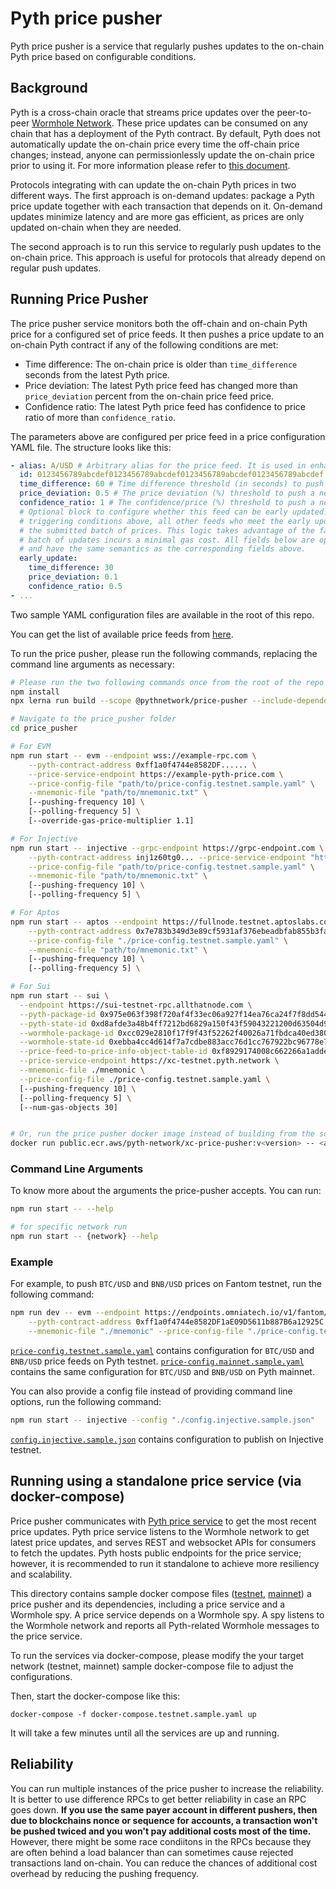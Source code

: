 # Pyth price pusher

Pyth price pusher is a service that regularly pushes updates to the on-chain Pyth price based on configurable conditions.

## Background

Pyth is a cross-chain oracle that streams price updates over the peer-to-peer [Wormhole Network](https://wormholenetwork.com/).
These price updates can be consumed on any chain that has a deployment of the Pyth contract.
By default, Pyth does not automatically update the on-chain price every time the off-chain price changes;
instead, anyone can permissionlessly update the on-chain price prior to using it.
For more information please refer to [this document](https://docs.pyth.network/design-overview).

Protocols integrating with can update the on-chain Pyth prices in two different ways.
The first approach is on-demand updates: package a Pyth price update together with each transaction that depends on it.
On-demand updates minimize latency and are more gas efficient, as prices are only updated on-chain when they are needed.

The second approach is to run this service to regularly push updates to the on-chain price.
This approach is useful for protocols that already depend on regular push updates.

## Running Price Pusher

The price pusher service monitors both the off-chain and on-chain Pyth price for a configured set of price feeds.
It then pushes a price update to an on-chain Pyth contract if any of the following conditions are met:

- Time difference: The on-chain price is older than `time_difference` seconds
  from the latest Pyth price.
- Price deviation: The latest Pyth price feed has changed more than `price_deviation` percent
  from the on-chain price feed price.
- Confidence ratio: The latest Pyth price feed has confidence to price ratio of more than
  `confidence_ratio`.

The parameters above are configured per price feed in a price configuration YAML file. The structure looks like this:

```yaml
- alias: A/USD # Arbitrary alias for the price feed. It is used in enhance logging.
  id: 0123456789abcdef0123456789abcdef0123456789abcdef0123456789abcdef # id of a price feed, a 32-byte hex string.
  time_difference: 60 # Time difference threshold (in seconds) to push a newer price feed.
  price_deviation: 0.5 # The price deviation (%) threshold to push a newer price feed.
  confidence_ratio: 1 # The confidence/price (%) threshold to push a newer price feed.
  # Optional block to configure whether this feed can be early updated. If at least one feed meets the
  # triggering conditions above, all other feeds who meet the early update conditions will be included in
  # the submitted batch of prices. This logic takes advantage of the fact that adding a feed to a larger
  # batch of updates incurs a minimal gas cost. All fields below are optional (and interpreted as infinity if omitted)
  # and have the same semantics as the corresponding fields above.
  early_update:
    time_difference: 30
    price_deviation: 0.1
    confidence_ratio: 0.5
- ...
```

Two sample YAML configuration files are available in the root of this repo.

You can get the list of available price feeds from
[here](https://pyth.network/developers/price-feed-ids/).

To run the price pusher, please run the following commands, replacing the command line arguments as necessary:

```sh
# Please run the two following commands once from the root of the repo to build the code.
npm install
npx lerna run build --scope @pythnetwork/price-pusher --include-dependencies

# Navigate to the price_pusher folder
cd price_pusher

# For EVM
npm run start -- evm --endpoint wss://example-rpc.com \
    --pyth-contract-address 0xff1a0f4744e8582DF...... \
    --price-service-endpoint https://example-pyth-price.com \
    --price-config-file "path/to/price-config.testnet.sample.yaml" \
    --mnemonic-file "path/to/mnemonic.txt" \
    [--pushing-frequency 10] \
    [--polling-frequency 5] \
    [--override-gas-price-multiplier 1.1]

# For Injective
npm run start -- injective --grpc-endpoint https://grpc-endpoint.com \
    --pyth-contract-address inj1z60tg0... --price-service-endpoint "https://example-pyth-price.com" \
    --price-config-file "path/to/price-config.testnet.sample.yaml" \
    --mnemonic-file "path/to/mnemonic.txt" \
    [--pushing-frequency 10] \
    [--polling-frequency 5] \

# For Aptos
npm run start -- aptos --endpoint https://fullnode.testnet.aptoslabs.com/v1 \
    --pyth-contract-address 0x7e783b349d3e89cf5931af376ebeadbfab855b3fa239b7ada8f5a92fbea6b387 --price-service-endpoint "https://xc-testnet.pyth.network" \
    --price-config-file "./price-config.testnet.sample.yaml" \
    --mnemonic-file "path/to/mnemonic.txt" \
    [--pushing-frequency 10] \
    [--polling-frequency 5] \

# For Sui
npm run start -- sui \
  --endpoint https://sui-testnet-rpc.allthatnode.com \
  --pyth-package-id 0x975e063f398f720af4f33ec06a927f14ea76ca24f7f8dd544aa62ab9d5d15f44 \
  --pyth-state-id 0xd8afde3a48b4ff7212bd6829a150f43f59043221200d63504d981f62bff2e27a \
  --wormhole-package-id 0xcc029e2810f17f9f43f52262f40026a71fbdca40ed3803ad2884994361910b7e \
  --wormhole-state-id 0xebba4cc4d614f7a7cdbe883acc76d1cc767922bc96778e7b68be0d15fce27c02 \
  --price-feed-to-price-info-object-table-id 0xf8929174008c662266a1adde78e1e8e33016eb7ad37d379481e860b911e40ed5 \
  --price-service-endpoint https://xc-testnet.pyth.network \
  --mnemonic-file ./mnemonic \
  --price-config-file ./price-config.testnet.sample.yaml \
  [--pushing-frequency 10] \
  [--polling-frequency 5] \
  [--num-gas-objects 30]


# Or, run the price pusher docker image instead of building from the source
docker run public.ecr.aws/pyth-network/xc-price-pusher:v<version> -- <above-arguments>
```

### Command Line Arguments

To know more about the arguments the price-pusher accepts. You can run:

```sh
npm run start -- --help

# for specific network run
npm run start -- {network} --help
```

### Example

For example, to push `BTC/USD` and `BNB/USD` prices on Fantom testnet, run the following command:

```sh
npm run dev -- evm --endpoint https://endpoints.omniatech.io/v1/fantom/testnet/public \
    --pyth-contract-address 0xff1a0f4744e8582DF1aE09D5611b887B6a12925C --price-service-endpoint https://xc-testnet.pyth.network \
    --mnemonic-file "./mnemonic" --price-config-file "./price-config.testnet.sample.yaml"
```

[`price-config.testnet.sample.yaml`](./price-config.testnet.sample.yaml) contains configuration for `BTC/USD`
and `BNB/USD` price feeds on Pyth testnet. [`price-config.mainnet.sample.yaml`](./price-config.mainnet.sample.yaml)
contains the same configuration for `BTC/USD` and `BNB/USD` on Pyth mainnet.

You can also provide a config file instead of providing command line options, run the following command:

```sh
npm run start -- injective --config "./config.injective.sample.json"
```

[`config.injective.sample.json`](./config.injective.sample.json) contains configuration to publish on Injective testnet.

## Running using a standalone price service (via docker-compose)

Price pusher communicates with [Pyth price service][] to get the most recent price updates. Pyth price service listens to the
Wormhole network to get latest price updates, and serves REST and websocket APIs for consumers to fetch the updates.
Pyth hosts public endpoints for the price service; however, it is recommended to run it standalone to achieve more resiliency and
scalability.

This directory contains sample docker compose files ([testnet](./docker-compose.testnet.sample.yaml),
[mainnet](./docker-compose.mainnet.sample.yaml)) a price pusher and its dependencies, including a
price service and a Wormhole spy. A price service depends on a Wormhole spy. A spy listens to the Wormhole
network and reports all Pyth-related Wormhole messages to the price service.

To run the services via docker-compose, please modify the your target network (testnet, mainnet) sample docker-compose file to adjust the configurations.

Then, start the docker-compose like this:

```
docker-compose -f docker-compose.testnet.sample.yaml up
```

It will take a few minutes until all the services are up and running.

[pyth price service]: https://github.com/pyth-network/pyth-crosschain/tree/main/price_service/server

## Reliability

You can run multiple instances of the price pusher to increase the reliability. It is better to use
difference RPCs to get better reliability in case an RPC goes down. **If you use the same payer account
in different pushers, then due to blockchains nonce or sequence for accounts, a transaction won't be
pushed twiced and you won't pay additional costs most of the time.** However, there might be some race
condiitons in the RPCs because they are often behind a load balancer than can sometimes cause rejected
transactions land on-chain. You can reduce the chances of additional cost overhead by reducing the
pushing frequency.
